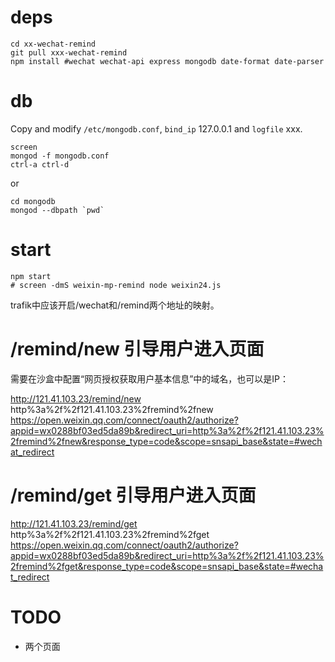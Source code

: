 # deps

```
cd xx-wechat-remind
git pull xxx-wechat-remind
npm install #wechat wechat-api express mongodb date-format date-parser
```

# db

Copy and modify `/etc/mongodb.conf`, `bind_ip` 127.0.0.1 and `logfile` xxx.

```
screen
mongod -f mongodb.conf
ctrl-a ctrl-d
```

or
```
cd mongodb
mongod --dbpath `pwd`
```

# start

```
npm start
# screen -dmS weixin-mp-remind node weixin24.js
```

trafik中应该开启/wechat和/remind两个地址的映射。

# /remind/new 引导用户进入页面

需要在沙盒中配置“网页授权获取用户基本信息”中的域名，也可以是IP：

http://121.41.103.23/remind/new
http%3a%2f%2f121.41.103.23%2fremind%2fnew
https://open.weixin.qq.com/connect/oauth2/authorize?appid=wx0288bf03ed5da89b&redirect_uri=http%3a%2f%2f121.41.103.23%2fremind%2fnew&response_type=code&scope=snsapi_base&state=#wechat_redirect

# /remind/get 引导用户进入页面

http://121.41.103.23/remind/get
http%3a%2f%2f121.41.103.23%2fremind%2fget
https://open.weixin.qq.com/connect/oauth2/authorize?appid=wx0288bf03ed5da89b&redirect_uri=http%3a%2f%2f121.41.103.23%2fremind%2fget&response_type=code&scope=snsapi_base&state=#wechat_redirect

# TODO

* 两个页面
